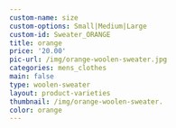 ```yaml
---
custom-name: size
custom-options: Small|Medium|Large
custom-id: Sweater_ORANGE
title: orange
price: '20.00'
pic-url: /img/orange-woolen-sweater.jpg
categories: mens_clothes
main: false
type: woolen-sweater
layout: product-varieties
thumbnail: /img/orange-woolen-sweater.
color: orange
---
```

